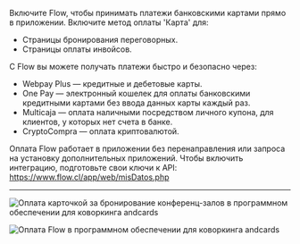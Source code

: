 Включите Flow, чтобы принимать платежи банковскими картами прямо в приложении. Включите метод оплаты 'Карта' для:

- Страницы бронирования переговорных.
- Страницы оплаты инвойсов.

С Flow вы можете получать платежи быстро и безопасно через:

- Webpay Plus — кредитные и дебетовые карты.
- One Pay — электронный кошелек для оплаты банковскими кредитными картами без ввода данных карты каждый раз.
- Multicaja — оплата наличными посредством личного купона, для клиентов, у которых нет счета в банке.
- CryptoCompra — оплата криптовалютой.

Оплата Flow работает в приложении без перенаправления или запроса на установку дополнительных приложений. Чтобы включить интеграцию, подготовьте свои ключи к API: https://www.flow.cl/app/web/misDatos.php

---

![Оплата карточкой за бронирование конференц-залов в программном обеспечении для коворкинга andcards](https://d7ccq1i35b0cj.cloudfront.net/andcards-bookings-create-payment-methods-card-light-en-1920-1200.png)

![Оплата Flow в программном обеспечении для коворкинга andcards](https://d7ccq1i35b0cj.cloudfront.net/andcards-bookings-create-pay-with-stripe-light-en-1920-1200.png)
